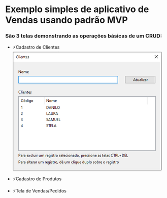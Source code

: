 # Exemplo simples de aplicativo de Vendas usando padrão MVP

### São 3 telas demonstrando as operações básicas de um CRUD:

- ⚡Cadastro de Clientes
  ![Clientes](Imagens/TelaClientes.png)

- ⚡Cadastro de Produtos
- ⚡Tela de Vendas/Pedidos
